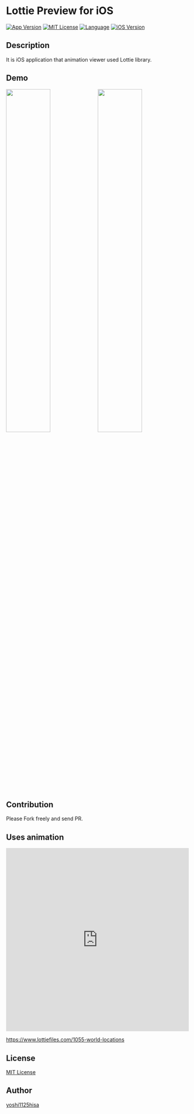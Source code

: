 # Lottie Preview for iOS

[![App Version](https://img.shields.io/badge/version-0.0.1-orange.svg?style=flat)](APP_VERSION)
[![MIT License](http://img.shields.io/badge/license-MIT-blue.svg?style=flat)](LICENSE)
[![Language](https://img.shields.io/badge/language-Swift-green.svg?style=flat)](LANGUAGE)
[![iOS Version](https://img.shields.io/badge/iOS-10~-orange.svg?style=flat)](ANDROID_VERSION)

## Description
It is iOS application that animation viewer used Lottie library.

## Demo
<img src="https://github.com/yoshi1125hisa/ios-lottie-preview/blob/master/img/img1.png" width=49%>  <img src="https://github.com/yoshi1125hisa/ios-lottie-preview/blob/master/img/img2.png" width=49%>

## Contribution
Please Fork freely and send PR.

## Uses animation

<iframe width="500" height="500" src="https://lottiefiles.com/iframe/1055-world-locations" frameborder="0" allowfullscreen></iframe>

https://www.lottiefiles.com/1055-world-locations

## License
[MIT License]()

## Author

[yoshi1125hisa](https://github.com/yoshi1125hisa)
